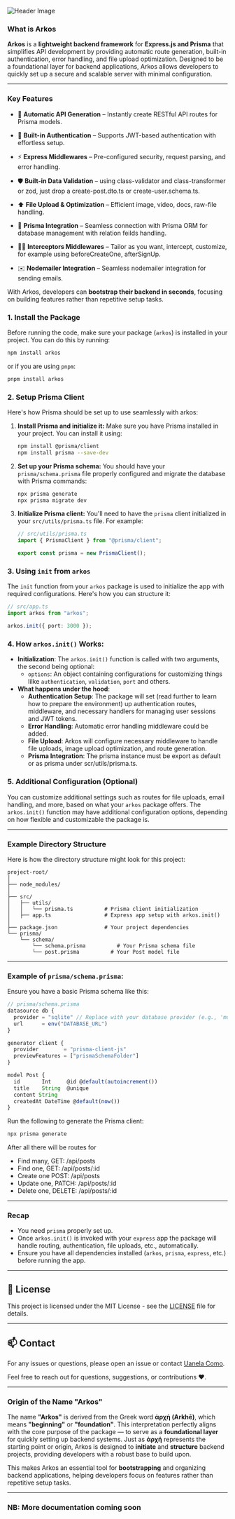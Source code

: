 ![Header Image](https://lh3.googleusercontent.com/fife/ALs6j_FI9nS50W4dcqqGJhLerYqqQEQwEGzDFpgm9jvfg4zFzOxdMmBt4jXnQ02DXtqbSmeBQOx_cgDwUUluVCmnX4Yd5oxeNsZSBZ-xNZTm1VocSsJKc6OXGZXGKZ9wvxvaW1XdSKuxCtbsvI5Tuuu1l5sfXGmkxpo3l3FnS6BBOMqBjhQefSLR72NU6_QNpNpY9zPMepHBjRZ6R3VyES8oJw_P6lbJzKJu5ENZ-Z6I__0tuFpSed78fWWGI7mjoMhr9vM08jn66pYl9mGucQvV2_46CCCXtaRp7PskIx8fljmEjsYVhwr2Mmaa_wr_5YBaS8L72ah5C_5pLwvhXuez9hZI8JR8oEA2GKNwxCEnA66B8j6gBm0WsIkR3mJCZTTK8L4iR23SC8Z2JKoK3DehJ2lOxzwQs59jMTOk3uMb0Z_nBYqi2qUxYtN1wb5HRtO9POmfBJr42ZDnLhgHCy6ULus9KJYztDb3yBERi7zS6JIcxcGfW0B2VHQLiTDM--gOmuRNfdjeZREnvj3CrQh1DtfcF6rJ4uPx_ITrsb-yN88A4NHVjIct2ge1avxnfFFszi_vqFKYn5UCql2PM-1lOmWK3tLOjnzpQpBvO8Zny9phV5glHlrZLKPzklN7XE64qD-qFY9akLdukJjxMF56KTVfT3c06RLNhVDmaHaAZPJ3ESmojPAjvVrN4mdqmp1rjOG3HIa1z2Y-UUthzPCjY0XdMJFzPjoXSFV73rt9gpUPehXPMNNgL161cG7Kf_YW6XU5yBkKcbh4QojNe32bJQVPSnvD_GlkpVhefHqq3N54W8-pajIHfoHbboaGs129yju22UQ9zZI1HY1oQP7sVlzJsYCXTLN9kJSnLpzmIcIbai2jFHtD5icsKLLx0RHJJZPe5Uw0cBLnFEN9udEXSur9vuIg0saMT-b_Uc5A-B2ZMZngXCWC3ObC4NRArnSRiauoEKWuMOwpPsXunrCtPn5LOKtE2PoU7fbmXkTbuWCsmoKrBZIuakRzrLig7NrtRIM8DfbvItFGIxEG2kJTpkyzQI4HzVGLRKJX6AiwTBqh-L67iciYrVGhUSzM4p1E4iN-16z_KqnhSU-6GgXA_l-FPLd9wDfRt0BKl9mmFz5iif44aKflCWS449bZh12SEJeAhCwu442E2Ldc4kiwn29r7AdH09fVx7st9WWMbhhcGfhbNEY9rvjrLKx_gamfZdnXI0nof3rqb-U5hLjYY2wUW5XTE2vHquX5JYHsUD_iYEPUOhdPzowKsKDqRTn2v9fLJe9lDutfm7Ywvax_W8oosxNT9jTbSAXnMuia3Lqr8UZwVNyJRm50VPDbtYriYv7p6YbbuV_HwTk29oskRoRVAcPB0U2nuNiJ1hWChzeGCa9XNcfThEr3BEo2b1jNcl-WOcLnRN2p3XzMe4ltGNECME31k8MmFTe64UeeidJtGAu9TCi1GOo7NQeD_62Jhn0OgByExoJ0WTf9J5HXhwSJo5wVk7Ua8tl6yO7X-LUeqI4EMNbYtdCVAUTyE4ij8OxYcvx8ciV4UNZJmu35tlRDnKsYCbSUSQMkDeGBND00sAAovkrMzmgKhvFdfTDJOwtj1so1sDVS_ZC1AXzAog=w2688-h1984)

### **What is Arkos**

**Arkos** is a **lightweight backend framework** for **Express.js and Prisma** that simplifies API development by providing automatic route generation, built-in authentication, error handling, and file upload optimization. Designed to be a foundational layer for backend applications, Arkos allows developers to quickly set up a secure and scalable server with minimal configuration.

---

### **Key Features**

- 🚀 **Automatic API Generation** – Instantly create RESTful API routes for Prisma models.

- 🔐 **Built-in Authentication** – Supports JWT-based authentication with effortless setup.

- ⚡ **Express Middlewares** – Pre-configured security, request parsing, and error handling.

- 🛡️ **Built-in Data Validation** – using class-validator and class-transformer or zod, just drop a create-post.dto.ts or create-user.schema.ts.

- ⬆️ **File Upload & Optimization** – Efficient image, video, docs, raw-file handling.

- 💠 **Prisma Integration** – Seamless connection with Prisma ORM for database management with relation feilds handling.

- 👨‍💻 **Interceptors Middlewares** – Tailor as you want, intercept, customize, for example using beforeCreateOne, afterSignUp.

- ✉️ **Nodemailer Integration** – Seamless nodemailer integration for sending emails.

With Arkos, developers can **bootstrap their backend in seconds**, focusing on building features rather than repetitive setup tasks.

### 1. **Install the Package**

Before running the code, make sure your package (`arkos`) is installed in your project. You can do this by running:

```bash
npm install arkos
```

or if you are using `pnpm`:

```bash
pnpm install arkos
```

### 2. **Setup Prisma Client**

Here's how Prisma should be set up to use seamlessly with arkos:

1. **Install Prisma and initialize it:**
   Make sure you have Prisma installed in your project. You can install it using:

   ```bash
   npm install @prisma/client
   npm install prisma --save-dev
   ```

2. **Set up your Prisma schema:**
   You should have your `prisma/schema.prisma` file properly configured and migrate the database with Prisma commands:

   ```bash
   npx prisma generate
   npx prisma migrate dev
   ```

3. **Initialize Prisma client:**
   You'll need to have the `prisma` client initialized in your `src/utils/prisma.ts` file. For example:

   ```typescript
   // src/utils/prisma.ts
   import { PrismaClient } from "@prisma/client";

   export const prisma = new PrismaClient();
   ```

### 3. **Using `init` from `arkos`**

The `init` function from your `arkos` package is used to initialize the app with required configurations. Here's how you can structure it:

```typescript
// src/app.ts
import arkos from "arkos";

arkos.init({ port: 3000 });
```

### 4. **How `arkos.init()` Works:**

- **Initialization**: The `arkos.init()` function is called with two arguments, the second being optional:
  - `options`: An object containing configurations for customizing things lilke `authentication`, `validation`, `port` and others.
- **What happens under the hood**:
  - **Authentication Setup**: The package will set (read further to learn how to prepare the environment) up authentication routes, middleware, and necessary handlers for managing user sessions and JWT tokens.
  - **Error Handling**: Automatic error handling middleware could be added.
  - **File Upload**: Arkos will configure necessary middleware to handle file uploads, image upload optimization, and route generation.
  - **Prisma Integration**: The prisma instance must be export as default or as prisma under scr/utils/prisma.ts.

### 5. **Additional Configuration (Optional)**

You can customize additional settings such as routes for file uploads, email handling, and more, based on what your `arkos` package offers. The `arkos.init()` function may have additional configuration options, depending on how flexible and customizable the package is.

---

### Example Directory Structure

Here is how the directory structure might look for this project:

```
project-root/
│
├── node_modules/
│
├── src/
│   ├── utils/
│   │   └── prisma.ts          # Prisma client initialization
│   ├── app.ts                 # Express app setup with arkos.init()
│
├── package.json               # Your project dependencies
└── prisma/
    └── schema/
        └── schema.prisma          # Your Prisma schema file
        └── post.prisma          # Your Post model file
```

---

### Example of `prisma/schema.prisma`:

Ensure you have a basic Prisma schema like this:

```typescript
// prisma/schema.prisma
datasource db {
  provider = "sqlite" // Replace with your database provider (e.g., 'mongodb', 'mysql', 'sqlite', 'postgresql')
  url      = env("DATABASE_URL")
}

generator client {
  provider        = "prisma-client-js"
  previewFeatures = ["prismaSchemaFolder"]
}

model Post {
  id       Int     @id @default(autoincrement())
  title    String  @unique
  content String
  createdAt DateTime @default(now())
}
```

Run the following to generate the Prisma client:

```bash
npx prisma generate
```

After all there will be routes for

- Find many, GET: /api/posts
- Find one, GET: /api/posts/:id
- Create one POST: /api/posts
- Update one, PATCH: /api/posts/:id
- Delete one, DELETE: /api/posts/:id

---

### Recap

- You need `prisma` properly set up.
- Once `arkos.init()` is invoked with your `express` app the package will handle routing, authentication, file uploads, etc., automatically.
- Ensure you have all dependencies installed (`arkos`, `prisma`, `express`, etc.) before running the app.

---

## 📝 License

This project is licensed under the MIT License - see the [LICENSE](LICENSE) file for details.

---

## 📫 Contact

For any issues or questions, please open an issue or contact [Uanela Como](mailto:uanelaluiswayne@gmail.com).

Feel free to reach out for questions, suggestions, or contributions ❤️.

---

### **Origin of the Name "Arkos"**

The name **"Arkos"** is derived from the Greek word **ἀρχή (Arkhē)**, which means **"beginning"** or **"foundation"**. This interpretation perfectly aligns with the core purpose of the package — to serve as a **foundational layer** for quickly setting up backend systems. Just as **ἀρχή** represents the starting point or origin, Arkos is designed to **initiate** and **structure** backend projects, providing developers with a robust base to build upon.

This makes Arkos an essential tool for **bootstrapping** and organizing backend applications, helping developers focus on features rather than repetitive setup tasks.

---

### NB: More documentation coming soon
